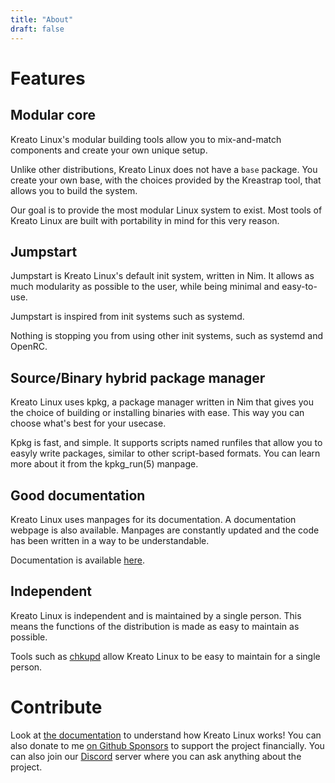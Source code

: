 ```yaml
---
title: "About"
draft: false 
---
```


# Features

## Modular core
Kreato Linux's modular building tools allow you to mix-and-match components and create your own unique setup.

Unlike other distributions, Kreato Linux does not have a `base` package. You create your own base, with the choices provided by the Kreastrap tool, that allows you to build the system.

Our goal is to provide the most modular Linux system to exist. Most tools of Kreato Linux are built with portability in mind for this very reason.

## Jumpstart
Jumpstart is Kreato Linux's default init system, written in Nim. It allows as much modularity as possible to the user, while being minimal and easy-to-use.

Jumpstart is inspired from init systems such as systemd.

Nothing is stopping you from using other init systems, such as systemd and OpenRC.

## Source/Binary hybrid package manager
Kreato Linux uses kpkg, a package manager written in Nim that gives you the choice of building or installing binaries with ease. This way you can choose what's best for your usecase.

Kpkg is fast, and simple. It supports scripts named runfiles that allow you to easyly write packages, similar to other script-based formats. You can learn more about it from the kpkg_run(5) manpage.

## Good documentation
Kreato Linux uses manpages for its documentation. A documentation webpage is also available. Manpages are constantly updated and the code has been written in a way to be understandable.

Documentation is available [here](./docs).

## Independent
Kreato Linux is independent and is maintained by a single person. This means the functions of the distribution is made as easy to maintain as possible. 

Tools such as [chkupd](https://github.com/kreatolinux/src#chkupd) allow Kreato Linux to be easy to maintain for a single person.

# Contribute
Look at [the documentation](./docs) to understand how Kreato Linux works! You can also donate to me [on Github Sponsors](https://github.com/sponsors/kreatoo) to support the project financially. You can also join our [Discord](https://discord.gg/5vTYnkepX6) server where you can ask anything about the project.
